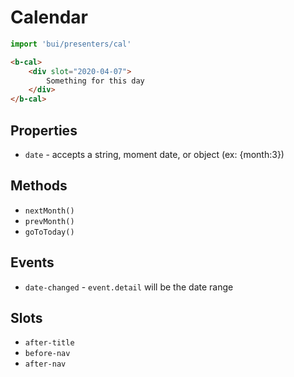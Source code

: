 Calendar
==========

```js
import 'bui/presenters/cal'
```

```html
<b-cal>
    <div slot="2020-04-07">
        Something for this day
    </div>
</b-cal>
```
<!--
<b-cal date="2020-04-1" style="min-height:740px">
    <div slot="2020-04-07">
        Something for this day
    </div>
</b-cal>
-->

## Properties
- `date` - accepts a string, moment date, or object (ex: {month:3})

## Methods
- `nextMonth()`
- `prevMonth()`
- `goToToday()`

## Events

- `date-changed` - `event.detail` will be the date range

## Slots

- `after-title`
- `before-nav`
- `after-nav`